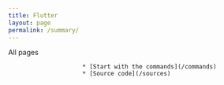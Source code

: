 ```yaml
---
title: Flutter
layout: page
permalink: /summary/
---
```

All pages
                         
                         * [Start with the commands](/commands)
                         * [Source code](/sources)